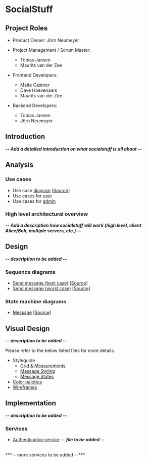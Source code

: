 # SocialStuff

## Project Roles

* Product Owner: Jörn Neumeyer
* Project Management / Scrum Master:
  * Tobias Jansen
  * Maurits van der Zee

* Frontend Developers:
  * Malte Castner
  * Dave Hoevenaars
  * Maurits van der Zee

* Backend Developers:
  * Tobias Jansen
  * Jörn Neumeyer

## Introduction

***-- Add a detailed introduction on what socialstuff is all about --***

## Analysis

### Use cases

 - Use case [diagram](usecases/usecase-diagram.svg) [[Source](usecases/use-case.uxf)]
 - Use cases for [user](usecases/index-user.md)
 - Use cases for [admin](usecases/index-admin.md)

### High level architectural overview

***-- Add a description how socialstuff will work (high level, client Alice/Bob, multiple servers, etc.) --***

## Design

***-- description to be added --***

### Sequence diagrams

 - [Send message (best case)](design/sequence-diagrams/sequence-send-message_best-case.svg) [[Source](design/sequence-diagrams/sequence-send-message_best-case.uxf)]
 - [Send message (worst case)](design/sequence-diagrams/sequence-send-message_worst-case.svg) [[Source](design/sequence-diagrams/sequence-send-message_worst-case.uxf)]

### State machine diagrams
 - [Message](design/state-machine-diagrams/message.svg) [[Source](design/state-machine-diagrams/state-machine-message.uxf)]
 
## Visual Design

***-- description to be added --***

Please refer to the below listed files for more details.

 - Styleguide
    - [Grid & Measurements](visual-design/style-guide/grid.md)
    - [Message Styling](visual-design/style-guide/message-styling.md)
    - [Message States](visual-design/style-guide/message-states.md)
 - [Color palettes](visual-design/color-palette.md)
 - [Wireframes](visual-design/wireframes.md)

## Implementation

***-- description to be added --***

### Services

 - [Authentication service]() ***-- file to be added --***
 <br>
 ***-- more services to be added --***
